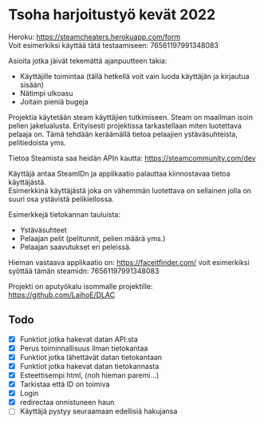 # Tsoha harjoitustyö kevät 2022

Heroku: https://steamcheaters.herokuapp.com/form  
Voit esimerkiksi käyttää tätä testaamiseen: 76561197991348083  


Asioita jotka jäivät tekemättä ajanpuutteen takia:
- Käyttäjille toimintaa (tällä hetkellä voit vain luoda käyttäjän ja kirjautua sisään)
- Nätimpi ulkoasu
- Joitain pieniä bugeja


Projektia käytetään steam käyttäjien tutkimiseen. Steam on maailman isoin pelien jakelualusta. Erityisesti projektissa tarkastellaan miten luotettava pelaaja on. Tämä tehdään keräämällä tietoa 
pelaajien ystäväsuhteista, pelitiedoista yms. 

Tietoa Steamista saa heidän APIn kautta: https://steamcommunity.com/dev

Käyttäjä antaa SteamIDn ja applikaatio palauttaa kiinnostavaa tietoa käyttäjästä.  
Esimerkkinä käyttäjästä joka on vähemmän luotettava on sellainen jolla on suuri osa ystävistä pelikiellossa.

Esimerkkejä tietokannan tauluista: 
- Ystäväsuhteet
- Pelaajan pelit (pelitunnit, pelien määrä yms.)
- Pelaajan saavutukset eri peleissä.


Hieman vastaava applikaatio on: https://faceitfinder.com/ voit esimerkiksi syöttää tämän steamidn: 76561197991348083

Projekti on aputyökalu isommalle projektille: https://github.com/LaihoE/DLAC


## Todo
- [x] Funktiot jotka hakevat datan API:sta
- [x] Perus toiminnallisuus ilman tietokantaa
- [x] Funktiot jotka lähettävät datan tietokantaan
- [x] Funktiot jotka hakevat datan tietokannasta
- [x] Esteettisempi html, (noh hieman paremi...)
- [x] Tarkistaa että ID on toimiva
- [x] Login
- [x] redirectaa onnistuneen haun
- [ ] Käyttäjä pystyy seuraamaan edellisiä hakujansa
